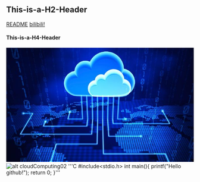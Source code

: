 ## This-is-a-H2-Header
[README](https://github.com/lzsheep-1230/First-Inventory/blob/main/README.md)
[bilibili!](https://www.bilibili.com/)
#### This-is-a-H4-Header
![alt cloudComputing](https://github.com/lzsheep-1230/First-Inventory/blob/main/analysis.jpg)
![alt cloudComputing02](https://tse3-mm.cn.bing.net/th/id/OIP.B-6RB6LsS7SoawBz0UgI3gHaEq?pid=ImgDet&rs=1)
'''C
#include<stdio.h>
 int main(){
    printf("Hello github!");
    return 0;
}'''
